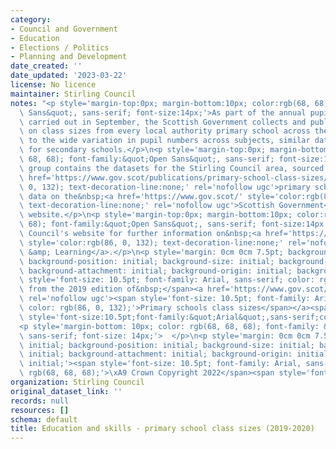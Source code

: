 ```yaml
---
category:
- Council and Government
- Education
- Elections / Politics
- Planning and Development
date_created: ''
date_updated: '2023-03-22'
license: No licence
maintainer: Stirling Council
notes: "<p style='margin-top:0px; margin-bottom:10px; color:rgb(68, 68, 68); font-family:&quot;Open\
  \ Sans&quot;, sans-serif; font-size:14px;'>As part of the annual pupil census, normally\
  \ carried out in September, the Scottish Government collects and publishes data\
  \ on class sizes from every local authority primary school across the country. Due\
  \ to the wide variation in pupil numbers across subjects, similar data are not available\
  \ for secondary schools.</p>\n<p style='margin-top:0px; margin-bottom:10px; color:rgb(68,\
  \ 68, 68); font-family:&quot;Open Sans&quot;, sans-serif; font-size:14px;'>This\
  \ group contains the datasets for the Stirling Council area, sourced from the&nbsp;<a\
  \ href='https://www.gov.scot/publications/primary-school-class-sizes/' style='color:rgb(86,\
  \ 0, 132); text-decoration-line:none;' rel='nofollow ugc'>primary school class sizes</a>\u2019\
  \ data on the&nbsp;<a href='https://www.gov.scot/' style='color:rgb(86, 0, 132);\
  \ text-decoration-line:none;' rel='nofollow ugc'>Scottish Government</a>\u2019s\
  \ website.</p>\n<p style='margin-top:0px; margin-bottom:10px; color:rgb(68, 68,\
  \ 68); font-family:&quot;Open Sans&quot;, sans-serif; font-size:14px;'>Visit Stirling\
  \ Council's website for further information on&nbsp;<a href='https://www.stirling.gov.uk/schools-and-learning/'\
  \ style='color:rgb(86, 0, 132); text-decoration-line:none;' rel='nofollow ugc'>Schools\
  \ &amp; Learning</a>.</p>\n<p style='margin: 0cm 0cm 7.5pt; background-image: initial;\
  \ background-position: initial; background-size: initial; background-repeat: initial;\
  \ background-attachment: initial; background-origin: initial; background-clip: initial;'><span\
  \ style='font-size: 10.5pt; font-family: Arial, sans-serif; color: rgb(68, 68, 68);'>Sourced\
  \ from the 2019 edition of&nbsp;</span><a href='https://www.gov.scot/publications/primary-school-class-sizes/'\
  \ rel='nofollow ugc'><span style='font-size: 10.5pt; font-family: Arial, sans-serif;\
  \ color: rgb(86, 0, 132);'>Primary schools class sizes</span></a><span style='font-size:10.5pt;font-family:&quot;Arial&quot;,sans-serif;color:#444444'>.</span><span\
  \ style='font-size:10.5pt;font-family:&quot;Arial&quot;,sans-serif;color:#444444'></span></p>\n\
  <p style='margin-bottom: 10px; color: rgb(68, 68, 68); font-family: &quot;Open Sans&quot;,\
  \ sans-serif; font-size: 14px;'>  </p>\n<p style='margin: 0cm 0cm 7.5pt; background-image:\
  \ initial; background-position: initial; background-size: initial; background-repeat:\
  \ initial; background-attachment: initial; background-origin: initial; background-clip:\
  \ initial;'><span style='font-size: 10.5pt; font-family: Arial, sans-serif; color:\
  \ rgb(68, 68, 68);'>\xA9 Crown Copyright 2022</span><span style='font-size: 10.5pt;font-family:&quot;Arial&quot;,sans-serif;color:#444444'></span></p>"
organization: Stirling Council
original_dataset_link: ''
records: null
resources: []
schema: default
title: Education and skills - primary school class sizes (2019-2020)
---
```

